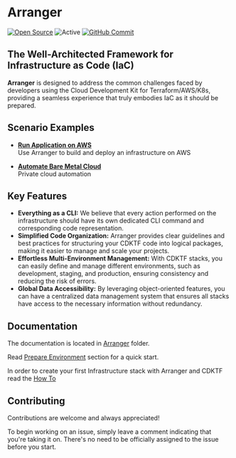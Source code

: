 # Arranger

[![Open Source](https://img.shields.io/badge/Open-Source-brightgreen)](https://opensource.org/)
![Active](http://img.shields.io/badge/Status-Active-green.svg)
[![GitHub Commit](https://img.shields.io/github/commit-activity/m/vsuzdaltsev/arranger/main)](https://github.com/vsuzdaltsev/arranger) 


## The Well-Architected Framework for Infrastructure as Code (IaC)

<p>
<strong>Arranger</strong> is designed to address the common challenges faced by developers using the Cloud Development Kit for Terraform/AWS/K8s, providing a seamless experience that truly embodies IaC as it should be prepared.
</p>

## Scenario Examples

* [**Run Application on AWS**](examples/aws/eks-demo-application.md)  
Use Arranger to build and deploy an infrastructure on AWS

* [**Automate Bare Metal Cloud**](doc/arranger)  
Private cloud automation

## Key Features

<ul>
  <li><strong>Everything as a CLI:</strong>
    We believe that every action performed on the infrastructure should have its own dedicated CLI command and corresponding code representation.
  </li>

  <li><strong>Simplified Code Organization:</strong> Arranger provides clear guidelines and best practices for structuring your CDKTF code into logical packages, making it easier to manage and scale your projects.</li>
  
  <li><strong>Effortless Multi-Environment Management:</strong> With CDKTF stacks, you can easily define and manage different environments, such as development, staging, and production, ensuring consistency and reducing the risk of errors.</li>
  
  <li><strong>Global Data Accessibility:</strong> By leveraging object-oriented features, you can have a centralized data management system that ensures all stacks have access to the necessary information without redundancy.</li>
</ul>

## Documentation

The documentation is located in [Arranger](doc/arranger) folder.

Read [Prepare Environment](doc/arranger/PREPARE_ENVIRONMENT.md) section for a quick start.

In order to create your first Infrastructure stack with Arranger and CDKTF read the [How To](doc/arranger/HOW_TO_CREATE_A_NEW_STACK.md)

## Contributing

Contributions are welcome and always appreciated!

To begin working on an issue, simply leave a comment indicating that you're taking it on. There's no need to be officially assigned to the issue before you start.
